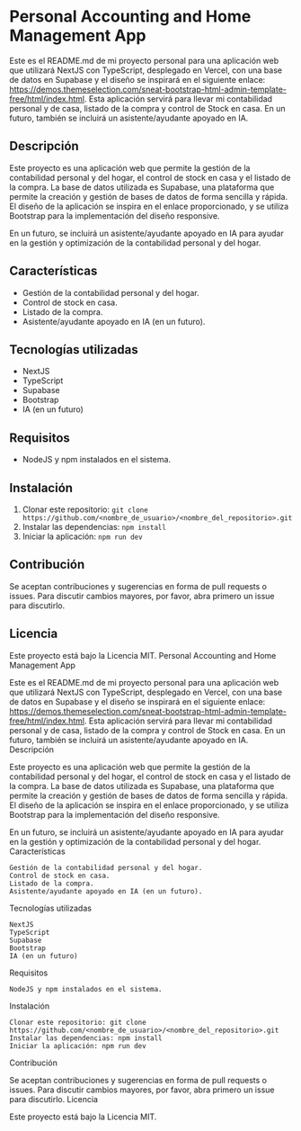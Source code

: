 # Personal Accounting and Home Management App

Este es el README.md de mi proyecto personal para una aplicación web que utilizará NextJS con TypeScript, desplegado en Vercel, con una base de datos en Supabase y el diseño se inspirará en el siguiente enlace: https://demos.themeselection.com/sneat-bootstrap-html-admin-template-free/html/index.html. Esta aplicación servirá para llevar mi contabilidad personal y de casa, listado de la compra y control de Stock en casa. En un futuro, también se incluirá un asistente/ayudante apoyado en IA.

## Descripción

Este proyecto es una aplicación web que permite la gestión de la contabilidad personal y del hogar, el control de stock en casa y el listado de la compra. La base de datos utilizada es Supabase, una plataforma que permite la creación y gestión de bases de datos de forma sencilla y rápida. El diseño de la aplicación se inspira en el enlace proporcionado, y se utiliza Bootstrap para la implementación del diseño responsive.

En un futuro, se incluirá un asistente/ayudante apoyado en IA para ayudar en la gestión y optimización de la contabilidad personal y del hogar.

## Características

- Gestión de la contabilidad personal y del hogar.
- Control de stock en casa.
- Listado de la compra.
- Asistente/ayudante apoyado en IA (en un futuro).

## Tecnologías utilizadas

- NextJS
- TypeScript
- Supabase
- Bootstrap
- IA (en un futuro)

## Requisitos

- NodeJS y npm instalados en el sistema.

## Instalación

1. Clonar este repositorio: `git clone https://github.com/<nombre_de_usuario>/<nombre_del_repositorio>.git`
2. Instalar las dependencias: `npm install`
3. Iniciar la aplicación: `npm run dev`

## Contribución

Se aceptan contribuciones y sugerencias en forma de pull requests o issues. Para discutir cambios mayores, por favor, abra primero un issue para discutirlo.

## Licencia

Este proyecto está bajo la Licencia MIT.
Personal Accounting and Home Management App

Este es el README.md de mi proyecto personal para una aplicación web que utilizará NextJS con TypeScript, desplegado en Vercel, con una base de datos en Supabase y el diseño se inspirará en el siguiente enlace: https://demos.themeselection.com/sneat-bootstrap-html-admin-template-free/html/index.html. Esta aplicación servirá para llevar mi contabilidad personal y de casa, listado de la compra y control de Stock en casa. En un futuro, también se incluirá un asistente/ayudante apoyado en IA.
Descripción

Este proyecto es una aplicación web que permite la gestión de la contabilidad personal y del hogar, el control de stock en casa y el listado de la compra. La base de datos utilizada es Supabase, una plataforma que permite la creación y gestión de bases de datos de forma sencilla y rápida. El diseño de la aplicación se inspira en el enlace proporcionado, y se utiliza Bootstrap para la implementación del diseño responsive.

En un futuro, se incluirá un asistente/ayudante apoyado en IA para ayudar en la gestión y optimización de la contabilidad personal y del hogar.
Características

    Gestión de la contabilidad personal y del hogar.
    Control de stock en casa.
    Listado de la compra.
    Asistente/ayudante apoyado en IA (en un futuro).

Tecnologías utilizadas

    NextJS
    TypeScript
    Supabase
    Bootstrap
    IA (en un futuro)

Requisitos

    NodeJS y npm instalados en el sistema.

Instalación

    Clonar este repositorio: git clone https://github.com/<nombre_de_usuario>/<nombre_del_repositorio>.git
    Instalar las dependencias: npm install
    Iniciar la aplicación: npm run dev

Contribución

Se aceptan contribuciones y sugerencias en forma de pull requests o issues. Para discutir cambios mayores, por favor, abra primero un issue para discutirlo.
Licencia

Este proyecto está bajo la Licencia MIT.

